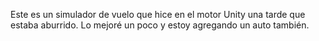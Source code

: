 Este es un simulador de vuelo que hice en el motor Unity una tarde que estaba aburrido.
Lo mejoré un poco y estoy agregando un auto también.
